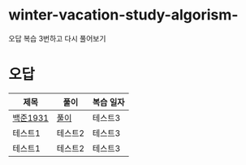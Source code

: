 # winter-vacation-study-algorism-
오답 복습 3번하고 다시 풀어보기 

# 오답

|제목|풀이|복습 일자|
|------|---|---|
|[백준1931](https://www.acmicpc.net/problem/1931)|[풀이](https://github.com/stockmanager1/winter-vacation-study-algorism-/blob/main/2023%EB%85%84%201%EC%9B%94%2017%EC%9D%BC/README.md)|테스트3|
|테스트1|테스트2|테스트3|
|테스트1|테스트2|테스트3|
